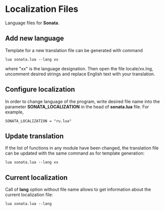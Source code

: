 # Localization Files

Language files for **Sonata**. 

## Add new language

Template for a new translation file can be generated with command 

    lua sonata.lua --lang xx

where "xx" is the language designation. Then open the file locale/xx.lng, uncomment desired strings and replace English text with your translation.

## Configure localization

In order to change language of the program, write desired file name into the parameter __SONATA_LOCALIZATION__ in the head of __sonata.lua__ file. 
For example,

    SONATA_LOCALIZATION = "ru.lua"

## Update translation 

If the list of functions in any module have been changed, the translation file can be updated with the same command as for template generation:

    lua sonata.lua --lang xx

## Current localization

Call of __lang__ option without file name allows to get information about the current localization file:

    lua sonata.lua --lang
